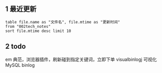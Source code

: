## 1 最近更新
```dataview
table file.name as "文件名", file.mtime as "更新时间"
from "002tech_notes"
sort file.mtime desc limit 10
```
## 2 todo
em 典范，浏览器插件，刷新碰到指定关键词，立即下单
visualbinlogj 可视化 MySQL binlog



